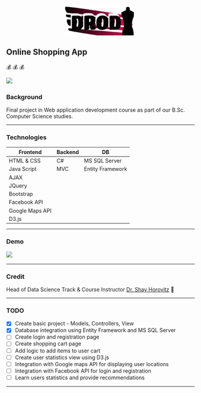 <div align="center"> <img src="DROD1.png" height='80' width='190'></div>

## Online Shopping App
:moneybag: :moneybag: :moneybag:

<p align="left">
<img src="https://img.shields.io/badge/status-InProgress-yellow.svg">
</p>


### Background
Final project in Web application development course
as part of our B.Sc. Computer Science studies.

---

### Technologies
Frontend        | Backend        | DB
------------    | -------------  | ------------- 
HTML & CSS      | C#             | MS SQL Server
Java Script     | MVC            | Entity Framework
AJAX            |                | 
JQuery          |                |
Bootstrap       |                |
Facebook API    |                |
Google Maps API |                |
D3.js           |                |

---

### Demo
<img src="DROD.gif" width=700>

---

### Credit 
Head of Data Science Track & Course Instructor [Dr. Shay Horovitz](https://www.linkedin.com/in/shay-horovitz-25bb31/) :crown:

---

### TODO
- [X] Create basic project - Models, Controllers, View
- [X] Database integration using Entity Framework and MS SQL Server
- [ ] Create login and registration page
- [ ] Create shopping cart page
- [ ] Add logic to add items to user cart
- [ ] Create user statistics view using D3.js
- [ ] Integration with Google maps API for displaying user locations
- [ ] Integration with Facebook API for login and registration
- [ ] Learn users statistics and provide recommendations 

---
